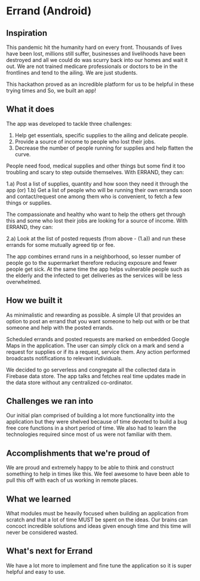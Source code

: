 # Errand (Android)
## Inspiration
This pandemic hit the humanity hard on every front. Thousands of lives have been lost, millions still suffer, businesses and livelihoods have been destroyed and all we could do was scurry back into our homes and wait it out. We are not trained medicare professionals or doctors to be in the frontlines and tend to the ailing. We are just students.

This hackathon proved as an incredible platform for us to be helpful in these trying times and So, we built an app! 

## What it does
The app was developed to tackle three challenges: 
1. Help get essentials, specific supplies to the ailing and delicate people.
2. Provide a source of income to people who lost their jobs.
3. Decrease the number of people running for supplies and help flatten the curve.

People need food, medical supplies and other things but some find it too troubling and scary to step outside themselves. With ERRAND, they can:

1.a) Post a list of supplies, quantity and how soon they need it through the app (or)
1.b) Get a list of people who will be running their own errands soon and contact/request one among them who is convenient, to fetch a few things or supplies.

The compassionate and healthy who want to help the others get through this and some who lost their jobs are looking for a source of income. With ERRAND, they can:

2.a) Look at the list of posted requests (from above - (1.a)) and run these errands for some mutually agreed tip or fee.

The app combines errand runs in a neighborhood, so lesser number of people go to the supermarket therefore reducing exposure and fewer people get sick. At the same time the app helps vulnerable people such as the elderly and the infected to get deliveries as the services will be less overwhelmed.

## How we built it
As minimalistic and rewarding as possible. A simple UI that provides an option to post an errand that you want someone to help out with or be that someone and help with the posted errands.

Scheduled errands and posted requests are marked on embedded Google Maps in the application. The user can simply click on a mark and send a request for supplies or if its a request, service them. Any action performed broadcasts notifications to relevant individuals.

We decided to go serverless and congregate all the collected data in Firebase data store. The app talks and fetches real time updates made in the data store without any centralized co-ordinator.

## Challenges we ran into
Our initial plan comprised of building a lot more functionality into the application but they were shelved because of time devoted to build a bug free core functions in a short period of time. We also had to learn the technologies required since most of us were not familiar with them.

## Accomplishments that we're proud of
We are proud and extremely happy to be able to think and construct something to help in times like this.
We feel awesome to have been able to pull this off with each of us working in remote places.

## What we learned
What modules must be heavily focused when building an application from scratch and that a lot of time MUST be spent on the ideas. Our brains can concoct incredible solutions and ideas given enough time and this time will never be considered wasted.

## What's next for Errand
We have a lot more to implement and fine tune the application so it is super helpful and easy to use.
